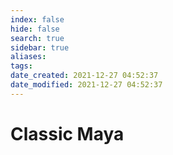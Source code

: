 ```yaml
---
index: false
hide: false
search: true
sidebar: true
aliases:
tags:
date_created: 2021-12-27 04:52:37
date_modified: 2021-12-27 04:52:37
---
```


# Classic Maya
